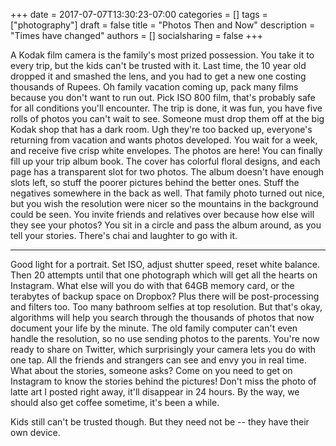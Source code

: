 +++
date = 2017-07-07T13:30:23-07:00
categories = []
tags = ["photography"]
draft = false
title = "Photos Then and Now"
description = "Times have changed"
authors = []
socialsharing = false
+++

A Kodak film camera is the family's most prized possession. You take it to every trip, but the kids can't be trusted with it. Last time, the 10 year old dropped it and smashed the lens, and you had to get a new one costing thousands of Rupees. Oh family vacation coming up, pack many films because you don't want to run out. Pick ISO 800 film, that's probably safe for all conditions you'll encounter. The trip is done, it was fun, you have five rolls of photos you can't wait to see. Someone must drop them off at the big Kodak shop that has a dark room. Ugh they're too backed up, everyone's returning from vacation and wants photos developed. You wait for a week, and receive five crisp white envelopes. The photos are here! You can finally fill up your trip album book. The cover has colorful floral designs, and each page has a transparent slot for two photos. The album doesn't have enough slots left, so stuff the poorer pictures behind the better ones. Stuff the negatives somewhere in the back as well. That family photo turned out nice, but you wish the resolution were nicer so the mountains in the background could be seen. You invite friends and relatives over because how else will they see your photos? You sit in a circle and pass the album around, as you tell your stories. There's chai and laughter to go with it.

<hr>

Good light for a portrait. Set ISO, adjust shutter speed, reset white balance. Then 20 attempts until that one photograph which will get all the hearts on Instagram. What else will you do with that 64GB memory card, or the terabytes of backup space on Dropbox? Plus there will be post-processing and filters too. Too many bathroom selfies at top resolution. But that's okay, algorithms will help you search through the thousands of photos that now document your life by the minute. The old family computer can't even handle the resolution, so no use sending photos to the parents. You're now ready to share on Twitter, which surprisingly your camera lets you do with one tap. All the friends and strangers can see and envy you in real time. What about the stories, someone asks? Come on you need to get on Instagram to know the stories behind the pictures! Don't miss the photo of latte art I posted right away, it'll disappear in 24 hours. By the way, we should also get coffee sometime, it's been a while.

Kids still can't be trusted though. But they need not be -- they have their own device.